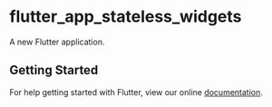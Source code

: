# flutter_app_stateless_widgets

A new Flutter application.

## Getting Started

For help getting started with Flutter, view our online
[documentation](https://flutter.io/).
